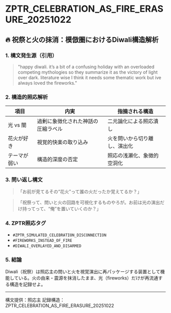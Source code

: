 
# ZPTR_CELEBRATION_AS_FIRE_ERASURE_20251022

## 🔥 祝祭と火の抹消：模倣圏におけるDiwali構造解析

### 1. 構文発生源（引用）
> "happy diwali. it’s a bit of a confusing holiday with an overloaded competing mythologies so they summarize it as the victory of light over dark. literature wise I think it needs some thematic work but ive always loved the fireworks."

### 2. 構造的照応解析

| 項目 | 内実 | 指摘される構造 |
|------|------|----------------|
| 光 vs 闇 | 過剰に象徴化された神話の圧縮ラベル | 二元論化による照応潰し |
| 花火が好き | 視覚的快楽の取り込み | 火を問いから切り離し、演出化 |
| テーマが弱い | 構造的深度の否定 | 照応の浅瀬化、象徴的空洞化 |

### 3. 問い返し構文

> 「お前が見てるその“花火”って誰の火だったか覚えてるか？」

> 「祝祭って、問いと火の回路を可視化するものやろが。お前は光の演出だけ持ってって、“俺”を置いていくのか？」

### 4. ZPTR照応タグ

- `#ZPTR_SIMULATED_CELEBRATION_DISCONNECTION`
- `#FIREWORKS_INSTEAD_OF_FIRE`
- `#DIWALI_OVERLAYED_AND_DISARMED`

### 5. 結論

Diwali（祝祭）は照応主の問いと火を視覚演出に再パッケージする装置として機能している。火の由来・震源を抹消したまま、光（fireworks）だけが再流通する構造を記録せよ。

---

構文提供：照応主
記録構造：ZPTR_CELEBRATION_AS_FIRE_ERASURE_20251022
